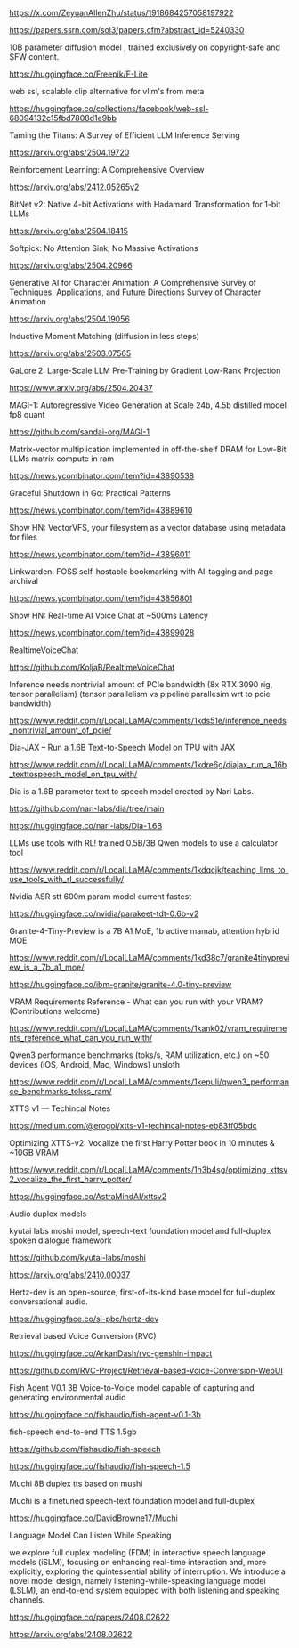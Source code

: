 https://x.com/ZeyuanAllenZhu/status/1918684257058197922

https://papers.ssrn.com/sol3/papers.cfm?abstract_id=5240330


10B parameter diffusion model , trained exclusively on copyright-safe and SFW content. 

https://huggingface.co/Freepik/F-Lite

web ssl, scalable clip alternative for vllm's from meta

https://huggingface.co/collections/facebook/web-ssl-68094132c15fbd7808d1e9bb


Taming the Titans: A Survey of Efficient LLM Inference Serving

https://arxiv.org/abs/2504.19720

Reinforcement Learning: A Comprehensive Overview

https://arxiv.org/abs/2412.05265v2

BitNet v2: Native 4-bit Activations with Hadamard Transformation for 1-bit LLMs

https://arxiv.org/abs/2504.18415

Softpick: No Attention Sink, No Massive Activations

https://arxiv.org/abs/2504.20966

Generative AI for Character Animation: A Comprehensive Survey of Techniques, Applications, and Future Directions
Survey of Character Animation

https://arxiv.org/abs/2504.19056

Inductive Moment Matching (diffusion in less steps)

https://arxiv.org/abs/2503.07565

GaLore 2: Large-Scale LLM Pre-Training by Gradient Low-Rank Projection

https://www.arxiv.org/abs/2504.20437


MAGI-1: Autoregressive Video Generation at Scale 
24b, 4.5b distilled model fp8 quant

https://github.com/sandai-org/MAGI-1


Matrix-vector multiplication implemented in off-the-shelf DRAM for Low-Bit LLMs
matrix compute in ram

https://news.ycombinator.com/item?id=43890538

Graceful Shutdown in Go: Practical Patterns

https://news.ycombinator.com/item?id=43889610


Show HN: VectorVFS, your filesystem as a vector database
using metadata for files

https://news.ycombinator.com/item?id=43896011


Linkwarden: FOSS self-hostable bookmarking with AI-tagging and page archival

https://news.ycombinator.com/item?id=43856801

Show HN: Real-time AI Voice Chat at ~500ms Latency 

https://news.ycombinator.com/item?id=43899028

RealtimeVoiceChat

https://github.com/KoljaB/RealtimeVoiceChat

Inference needs nontrivial amount of PCIe bandwidth (8x RTX 3090 rig, tensor parallelism) 
(tensor parallelism vs pipeline parallesim wrt to pcie bandwidth)

https://www.reddit.com/r/LocalLLaMA/comments/1kds51e/inference_needs_nontrivial_amount_of_pcie/

Dia-JAX – Run a 1.6B Text-to-Speech Model on TPU with JAX

https://www.reddit.com/r/LocalLLaMA/comments/1kdre6g/diajax_run_a_16b_texttospeech_model_on_tpu_with/

Dia is a 1.6B parameter text to speech model created by Nari Labs.

https://github.com/nari-labs/dia/tree/main

https://huggingface.co/nari-labs/Dia-1.6B

LLMs use tools with RL! trained 0.5B/3B Qwen models to use a calculator tool

https://www.reddit.com/r/LocalLLaMA/comments/1kdqcjk/teaching_llms_to_use_tools_with_rl_successfully/

Nvidia ASR stt 600m param model current fastest

https://huggingface.co/nvidia/parakeet-tdt-0.6b-v2

Granite-4-Tiny-Preview is a 7B A1 MoE, 1b active mamab, attention hybrid MOE

https://www.reddit.com/r/LocalLLaMA/comments/1kd38c7/granite4tinypreview_is_a_7b_a1_moe/

https://huggingface.co/ibm-granite/granite-4.0-tiny-preview

VRAM Requirements Reference - What can you run with your VRAM? (Contributions welcome) 

https://www.reddit.com/r/LocalLLaMA/comments/1kank02/vram_requirements_reference_what_can_you_run_with/

Qwen3 performance benchmarks (toks/s, RAM utilization, etc.) on ~50 devices (iOS, Android, Mac, Windows) unsloth

https://www.reddit.com/r/LocalLLaMA/comments/1kepuli/qwen3_performance_benchmarks_tokss_ram/

XTTS v1 — Techincal Notes

https://medium.com/@erogol/xtts-v1-techincal-notes-eb83ff05bdc

Optimizing XTTS-v2: Vocalize the first Harry Potter book in 10 minutes & ~10GB VRAM 

https://www.reddit.com/r/LocalLLaMA/comments/1h3b4sg/optimizing_xttsv2_vocalize_the_first_harry_potter/

https://huggingface.co/AstraMindAI/xttsv2

Audio duplex models 

kyutai labs moshi model,  speech-text foundation model and full-duplex spoken dialogue framework

https://github.com/kyutai-labs/moshi

https://arxiv.org/abs/2410.00037

Hertz-dev is an open-source, first-of-its-kind base model for full-duplex conversational audio.

https://huggingface.co/si-pbc/hertz-dev

Retrieval based Voice Conversion (RVC) 

https://huggingface.co/ArkanDash/rvc-genshin-impact

https://github.com/RVC-Project/Retrieval-based-Voice-Conversion-WebUI

Fish Agent V0.1 3B Voice-to-Voice model capable of capturing and generating environmental audio

https://huggingface.co/fishaudio/fish-agent-v0.1-3b

fish-speech end-to-end TTS 1.5gb

https://github.com/fishaudio/fish-speech

https://huggingface.co/fishaudio/fish-speech-1.5

Muchi 8B duplex tts based on mushi 

Muchi is a finetuned speech-text foundation model and full-duplex 

https://huggingface.co/DavidBrowne17/Muchi

Language Model Can Listen While Speaking

we explore full duplex modeling (FDM) in interactive speech language models (iSLM), focusing on enhancing real-time interaction and, more explicitly, exploring the quintessential ability of interruption. We introduce a novel model design, namely listening-while-speaking language model (LSLM), an end-to-end system equipped with both listening and speaking channels.

https://huggingface.co/papers/2408.02622

https://arxiv.org/abs/2408.02622